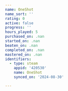 ```yaml
---
name: OneShot
name_sort: ''
rating: 0
active: false
progress: ''
hours_played: 5
purchased_on: .nan
started_on: .nan
beaten_on: .nan
completed_on: .nan
mastered_on: .nan
identifiers:
  - type: steam
    appid: '420530'
    name: OneShot
    synced_on: '2024-08-30'

---
```

